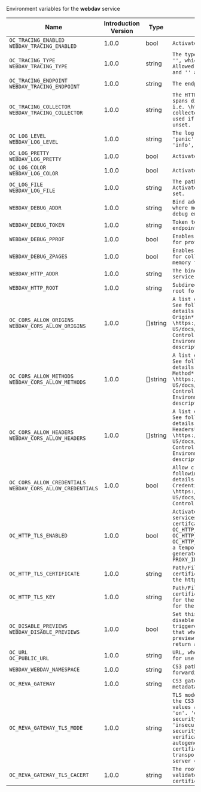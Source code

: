 Environment variables for the **webdav** service

| Name | Introduction Version | Type | Description | Default Value |
|---|---|---|---|---|
|`OC_TRACING_ENABLED`<br/>`WEBDAV_TRACING_ENABLED`| 1.0.0 |bool|`Activates tracing.`|false|
|`OC_TRACING_TYPE`<br/>`WEBDAV_TRACING_TYPE`| 1.0.0 |string|`The type of tracing. Defaults to '', which is the same as 'jaeger'. Allowed tracing types are 'jaeger' and '' as of now.`||
|`OC_TRACING_ENDPOINT`<br/>`WEBDAV_TRACING_ENDPOINT`| 1.0.0 |string|`The endpoint of the tracing agent.`||
|`OC_TRACING_COLLECTOR`<br/>`WEBDAV_TRACING_COLLECTOR`| 1.0.0 |string|`The HTTP endpoint for sending spans directly to a collector, i.e. \http://jaeger-collector:14268/api/traces. Only used if the tracing endpoint is unset.`||
|`OC_LOG_LEVEL`<br/>`WEBDAV_LOG_LEVEL`| 1.0.0 |string|`The log level. Valid values are: 'panic', 'fatal', 'error', 'warn', 'info', 'debug', 'trace'.`||
|`OC_LOG_PRETTY`<br/>`WEBDAV_LOG_PRETTY`| 1.0.0 |bool|`Activates pretty log output.`|false|
|`OC_LOG_COLOR`<br/>`WEBDAV_LOG_COLOR`| 1.0.0 |bool|`Activates colorized log output.`|false|
|`OC_LOG_FILE`<br/>`WEBDAV_LOG_FILE`| 1.0.0 |string|`The path to the log file. Activates logging to this file if set.`||
|`WEBDAV_DEBUG_ADDR`| 1.0.0 |string|`Bind address of the debug server, where metrics, health, config and debug endpoints will be exposed.`|127.0.0.1:9119|
|`WEBDAV_DEBUG_TOKEN`| 1.0.0 |string|`Token to secure the metrics endpoint.`||
|`WEBDAV_DEBUG_PPROF`| 1.0.0 |bool|`Enables pprof, which can be used for profiling.`|false|
|`WEBDAV_DEBUG_ZPAGES`| 1.0.0 |bool|`Enables zpages, which can be used for collecting and viewing in-memory traces.`|false|
|`WEBDAV_HTTP_ADDR`| 1.0.0 |string|`The bind address of the HTTP service.`|127.0.0.1:9115|
|`WEBDAV_HTTP_ROOT`| 1.0.0 |string|`Subdirectory that serves as the root for this HTTP service.`|/|
|`OC_CORS_ALLOW_ORIGINS`<br/>`WEBDAV_CORS_ALLOW_ORIGINS`| 1.0.0 |[]string|`A list of allowed CORS origins. See following chapter for more details: *Access-Control-Allow-Origin* at \https://developer.mozilla.org/en-US/docs/Web/HTTP/Headers/Access-Control-Allow-Origin. See the Environment Variable Types description for more details.`|[*]|
|`OC_CORS_ALLOW_METHODS`<br/>`WEBDAV_CORS_ALLOW_METHODS`| 1.0.0 |[]string|`A list of allowed CORS methods. See following chapter for more details: *Access-Control-Request-Method* at \https://developer.mozilla.org/en-US/docs/Web/HTTP/Headers/Access-Control-Request-Method. See the Environment Variable Types description for more details.`|[GET POST PUT PATCH DELETE OPTIONS]|
|`OC_CORS_ALLOW_HEADERS`<br/>`WEBDAV_CORS_ALLOW_HEADERS`| 1.0.0 |[]string|`A list of allowed CORS headers. See following chapter for more details: *Access-Control-Request-Headers* at \https://developer.mozilla.org/en-US/docs/Web/HTTP/Headers/Access-Control-Request-Headers. See the Environment Variable Types description for more details.`|[Authorization Origin Content-Type Accept X-Requested-With X-Request-Id Cache-Control]|
|`OC_CORS_ALLOW_CREDENTIALS`<br/>`WEBDAV_CORS_ALLOW_CREDENTIALS`| 1.0.0 |bool|`Allow credentials for CORS.See following chapter for more details: *Access-Control-Allow-Credentials* at \https://developer.mozilla.org/en-US/docs/Web/HTTP/Headers/Access-Control-Allow-Credentials.`|true|
|`OC_HTTP_TLS_ENABLED`| 1.0.0 |bool|`Activates TLS for the http based services using the server certifcate and key configured via OC_HTTP_TLS_CERTIFICATE and OC_HTTP_TLS_KEY. If OC_HTTP_TLS_CERTIFICATE is not set a temporary server certificate is generated - to be used with PROXY_INSECURE_BACKEND=true.`|false|
|`OC_HTTP_TLS_CERTIFICATE`| 1.0.0 |string|`Path/File name of the TLS server certificate (in PEM format) for the http services.`||
|`OC_HTTP_TLS_KEY`| 1.0.0 |string|`Path/File name for the TLS certificate key (in PEM format) for the server certificate to use for the http services.`||
|`OC_DISABLE_PREVIEWS`<br/>`WEBDAV_DISABLE_PREVIEWS`| 1.0.0 |bool|`Set this option to 'true' to disable rendering of thumbnails triggered via webdav access. Note that when disabled, all access to preview related webdav paths will return a 404.`|false|
|`OC_URL`<br/>`OC_PUBLIC_URL`| 1.0.0 |string|`URL, where OpenCloud is reachable for users.`|https://127.0.0.1:9200|
|`WEBDAV_WEBDAV_NAMESPACE`| 1.0.0 |string|`CS3 path layout to use when forwarding /webdav requests`|/users/{{.Id.OpaqueId}}|
|`OC_REVA_GATEWAY`| 1.0.0 |string|`CS3 gateway used to look up user metadata`|eu.opencloud.api.gateway|
|`OC_REVA_GATEWAY_TLS_MODE`| 1.0.0 |string|`TLS mode for grpc connection to the CS3 gateway endpoint. Possible values are 'off', 'insecure' and 'on'. 'off': disables transport security for the clients. 'insecure' allows using transport security, but disables certificate verification (to be used with the autogenerated self-signed certificates). 'on' enables transport security, including server certificate verification.`||
|`OC_REVA_GATEWAY_TLS_CACERT`| 1.0.0 |string|`The root CA certificate used to validate the gateway's TLS certificate.`||

